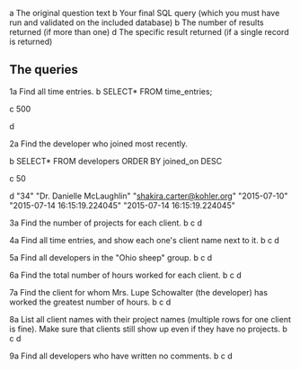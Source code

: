a The original question text
b Your final SQL query (which you must have run and validated on the included database)
b The number of results returned (if more than one)
d The specific result returned (if a single record is returned)

## The queries

1a Find all time entries.
 b  SELECT*
    FROM time_entries;

 c  500

 d


2a Find the developer who joined most recently.
 
 b  SELECT*
    FROM developers
    ORDER BY joined_on DESC
 
 c 50
 
 d "34"	"Dr. Danielle McLaughlin"	"shakira.carter@kohler.org"	"2015-07-10"	"2015-07-14        16:15:19.224045"	"2015-07-14 16:15:19.224045"


3a Find the number of projects for each client.
 b
 c
 d

4a Find all time entries, and show each one's client name next to it.
 b
 c
 d



5a Find all developers in the "Ohio sheep" group.
 b
 c
 d



6a Find the total number of hours worked for each client.
 b
 c
 d



7a Find the client for whom Mrs. Lupe Schowalter (the developer) has worked the greatest number of hours.
 b
 c
 d



8a List all client names with their project names (multiple rows for one client is fine).  Make sure that clients still show up even if they have no projects.
 b
 c
 d




9a Find all developers who have written no comments.
 b
 c
 d